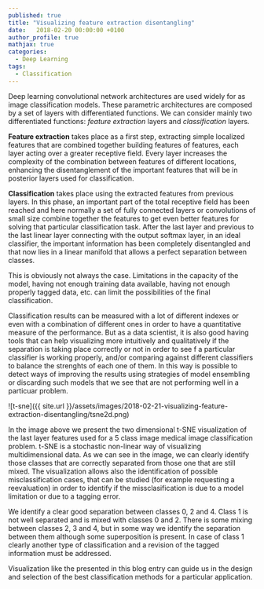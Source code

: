 ```yaml
---
published: true
title: "Visualizing feature extraction disentangling"
date:   2018-02-20 00:00:00 +0100
author_profile: true
mathjax: true
categories:
  - Deep Learning
tags:
  - Classification
---
```


Deep learning convolutional network architectures are used widely for as image classification models. These parametric architectures are composed by a set of layers with differentiated functions. We can consider mainly two differentiated functions: *feature extraction* layers and *classification* layers. 

**Feature extraction** takes place as a first step, extracting simple localized features that are combined together building features of features, each layer acting over a greater receptive field. Every layer increases the complexity of the combination between features of different locations, enhancing the disentanglement of the important features that will be in posterior layers used for classification.

**Classification** takes place using the extracted features from previous layers. In this phase, an important part of the total receptive field has been reached and here normally a set of fully connected layers or convolutions of small size combine together the features to get even better features for solving that particular classification task. After the last layer and previous to the last linear layer connecting with the output softmax layer, in an ideal classifier, the important information has been completely disentangled and that now lies in a linear manifold that allows a perfect separation between classes.

This is obviously not always the case. Limitations in the capacity of the model, having not enough training data available, having not enough properly tagged data, etc. can limit the possibilities of the final classification.

Classification results can be measured with a lot of different indexes or even with a combination of different ones in order to have a quantitative measure of the performance. But as a data scientist, it is also good having tools that can help visualizing more intuitively and qualitatively if the separation is taking place correctly or not in order to see f a particular classifier is working properly, and/or comparing against different classifiers to balance the strenghts of each one of them. In this way is possible to detect ways of improving the results using strategies of model ensembling or discarding such models that we see that are not performing well in a particuar problem.

![t-sne]({{ site.url }}/assets/images/2018-02-21-visualizing-feature-extraction-disentangling/tsne2d.png)

In the image above we present the two dimensional t-SNE visualization of the last layer features used for a 5 class image medical image classification problem. t-SNE is a stochastic non-linear way of visualizing multidimensional data. As we can see in the image, we can clearly identify those classes that are correctly separated from those one that are still mixed. The visualization allows also the identification of possible misclassification cases, that can be studied (for example requesting a reevaluation) in order to identify if the missclasification is due to a model limitation or due to a tagging error. 

We identify a clear good separation between classes 0, 2 and 4. Class 1 is not well separated and is mixed with classes 0 and 2. There is some mixing between classes 2, 3 and 4, but in some way we identify the separation between them although some superposition is present. In case of class 1 clearly another type of classification and a revision of the tagged information must be addressed.

Visualization like the presented in this blog entry can guide us in the design and selection of the best classification methods for a particular application.
